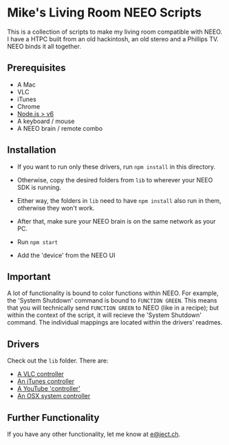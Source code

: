 # Mike's Living Room NEEO Scripts
This is a collection of scripts to make my living room compatible with NEEO. I have a HTPC built from an old hackintosh, an old stereo and a Phillips TV. NEEO binds it all together.

## Prerequisites
* A Mac
* VLC
* iTunes
* Chrome
* [Node.js > v6](http://nodejs.org)
* A keyboard / mouse
* A NEEO brain / remote combo

## Installation
* If you want to run only these drivers, run `npm install` in this directory.
* Otherwise, copy the desired folders from `lib` to wherever your NEEO SDK is running.
* Either way, the folders in `lib` need to have `npm install` also run in them, otherwise they won't work.

* After that, make sure your NEEO brain is on the same network as your PC. 
* Run `npm start`
* Add the 'device' from the NEEO UI

## Important
A lot of functionality is bound to color functions within NEEO. For example, the 'System Shutdown' command is bound to `FUNCTION GREEN`. This means that you will technically send `FUNCTION GREEN` to NEEO (like in a recipe); but within the context of the script, it will recieve the 'System Shutdown' command. The individual mappings are located within the drivers' readmes.
 
## Drivers
Check out the `lib` folder. There are:
* [A VLC controller](https://github.com/ghettosoak/mikes-living-room/tree/master/lib/vlc)
* [An iTunes controller](https://github.com/ghettosoak/mikes-living-room/tree/master/lib/OSXitunes)
* [A YouTube 'controller'](https://github.com/ghettosoak/mikes-living-room/tree/master/lib/youtubeViaChrome)
* [An OSX system controller](https://github.com/ghettosoak/mikes-living-room/tree/master/lib/OSXsystem)

## Further Functionality
If you have any other functionality, let me know at e@ject.ch.